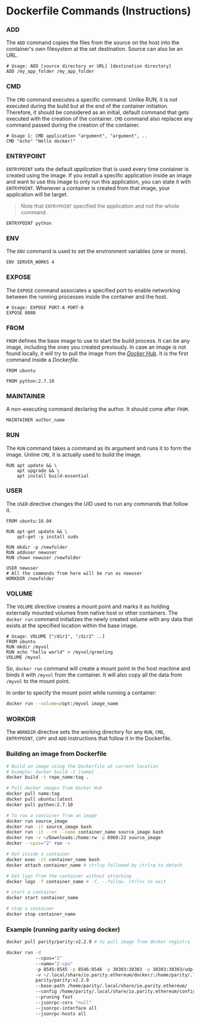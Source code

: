 # Dockerfile Commands (Instructions)


### ADD
The `ADD` command copies the files from the source on the host into the container's own filesystem at the set destination. Source can also be an URL.

```docker
# Usage: ADD [source directory or URL] [destination directory]
ADD /my_app_folder /my_app_folder
```

### CMD

The `CMD` command executes a specific command. Unlike RUN, it is not executed during the build but at the end of the container initiation. Therefore, it should be considered as an initial, default command that gets executed with the creation of the container. `CMD` command also replaces any command passed during the creation of the container.

```docker
# Usage 1: CMD application "argument", "argument", ..
CMD "echo" "Hello docker!"
```

### ENTRYPOINT

`ENTRYPOINT` sets the default *application* that is used every time container is created using the image. If you install a specific application inside an image and want to use this image to only run this application, you can state it with `ENTRYPOINT`. Whenever a container is created from that image, your application will be target. 

> Note that `ENTRYPOINT` specified the application and not the whole command.

```docker
ENTRYPOINT python
```

### ENV

The `ENV` command is used to set the environment variables (one or more).

```docker
ENV SERVER_WORKS 4
```

### EXPOSE

The `EXPOSE` command associates a specified port to enable networking between the running processes inside the container and the host.

```docker
# Usage: EXPOSE PORT-A PORT-B
EXPOSE 8080
```

### FROM

`FROM` defines the base image to use to start the build process. It can be any image, including the ones you created previously. In case an image is not found locally, it will try to pull the image from the *[Docker Hub](https://hub.docker.com)*. It is the first command inside a *Dockerfile*.

```Docker
FROM ubuntu
```
```Docker
FROM python:2.7.10
```

### MAINTAINER

A non-executing command declaring the author. It should come after `FROM`.

```Docker
MAINTAINER author_name
```

### RUN

The `RUN` command takes a command as its argument and runs it to form the image. Unline `CMD`, it is actually used to build the image.

```Docker
RUN apt update && \
    apt upgrade && \
    apt install build-essential
```

### USER

The `USER` directive changes the UID used to run any commands that follow it.

```Docker
FROM ubuntu:16.04

RUN apt-get update && \
    apt-get -y install sudo

RUN mkdir -p /newfolder
RUN adduser newuser
RUN chown newuser /newfolder

USER newuser
# All the commands from here will be run as newuser
WORKDIR /newfolder
```

### VOLUME

The `VOLUME` directive creates a mount point and marks it as holding externally mounted volumes from native host or other containers. The `docker run` command initializes the newly created volume with any data that exists at the specified location within the base image. 

```docker
# Usage: VOLUME ["/dir1", "/dir2" ..]
FROM ubuntu
RUN mkdir /myvol
RUN echo "hello world" > /myvol/greeting
VOLUME /myvol
```
So, `docker run` command will create a mount point in the host machine and binds it with `/myvol` from the container. It will also copy all the data from `/myvol` to the mount point.

In order to specify the mount point while running a container:
```bash
docker run --volume=/opt:/myvol image_name
```

### WORKDIR

The `WORKDIR` directive sets the working directory for any `RUN`, `CMD`, `ENTRYPOINT`, `COPY` and `ADD` instructions that follow it in the Dockerfile.

### Building an image from Dockerfile

```bash
# Build an image using the Dockerfile at current location
# Example: docker build -t [name] .
docker build -t repo_name:tag .
```

```bash
# Pull docker images from Docker Hub
docker pull name:tag
docker pull ubuntu:latest
docker pull python:2.7.10
```

```bash
# To run a container from an image
docker run source_image
docker run -it source_image bash
docker run -it --rm --name container_name source_image bash
docker run -v ~/Downloads:/home:rw -p 6969:22 source_image
docker --cpus="2" run -v 

# Get inside a container
docker exec -it container_name bash
docker attach container_name # ctrl+p followed by ctrl+q to detach

# Get logs from the container without attaching
docker logs -f container_name # -f, --follow. ctrl+c to exit

# start a container
docker start container_name

# stop a container
docker stop container_name
```

### Example (running parity using docker)

```bash
docker pull parity/parity:v2.2.9 # to pull image from docker registry

docker run -d 
           --cpus="2" 
           --name="2-cpu" 
           -p 8545:8545 -p 8546:8546 -p 30303:30303 -p 30303:30303/udp 
           -v ~/.local/share/io.parity.ethereum/docker/:/home/parity/.local/share/io.parity.ethereum/ 
           parity/parity:v2.2.9 
           --base-path /home/parity/.local/share/io.parity.ethereum/ 
           --config /home/parity/.local/share/io.parity.ethereum/config.toml 
           --pruning fast 
           --jsonrpc-cors "null" 
           --jsonrpc-interface all 
           --jsonrpc-hosts all
```
